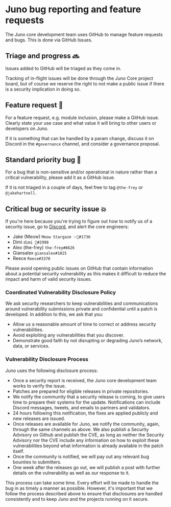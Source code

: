 # Juno bug reporting and feature requests

The Juno core development team uses GitHub to manage feature requests and bugs. This is done via GitHub Issues.

## Triage and progress 🔜

Issues added to GitHub will be triaged as they come in.

Tracking of in-flight issues will be done through the Juno Core project board, but of course we reserve the right to not make a public issue if there is a security implication in doing so.

## Feature request 🚀

For a feature request, e.g. module inclusion, please make a GitHub issue. Clearly state your use case and what value it will bring to other users or developers on Juno.

If it is something that can be handled by a param change, discuss it on Discord in the `#governance` channel, and consider a governance proposal.

## Standard priority bug 🐛

For a bug that is non-sensitive and/or operational in nature rather than a critical vulnerability, please add it as a GitHub issue.

If it is not triaged in a couple of days, feel free to tag `@the-frey` or `@jakehartnell`.

## Critical bug or security issue 💥

If you're here because you're trying to figure out how to notify us of a security issue, go to [Discord](https://discord.gg/wHdzjS5vXx), and alert the core engineers:

- Jake (Meow) `Meow Stargaze ✨🔭#1736`
- Dimi `dimi 🦙#2998`
- Alex (the-frey) `the-frey#8626`
- Giansalex `giansalex#1825`
- Reece `Reece#3370`

Please avoid opening public issues on GitHub that contain information about a potential security vulnerability as this makes it difficult to reduce the impact and harm of valid security issues.

### Coordinated Vulnerability Disclosure Policy

We ask security researchers to keep vulnerabilities and communications around vulnerability submissions private and confidential until a patch is developed. In addition to this, we ask that you:

- Allow us a reasonable amount of time to correct or address security vulnerabilities.
- Avoid exploiting any vulnerabilities that you discover.
- Demonstrate good faith by not disrupting or degrading Juno’s network, data, or services.

### Vulnerability Disclosure Process

Juno uses the following disclosure process:

- Once a security report is received, the Juno core development team works to verify the issue.
- Patches are prepared for eligible releases in private repositories.
- We notify the community that a security release is coming, to give users time to prepare their systems for the update. Notifications can include Discord messages, tweets, and emails to partners and validators.
- 24 hours following this notification, the fixes are applied publicly and new releases are issued.
- Once releases are available for Juno, we notify the community, again, through the same channels as above. We also publish a Security Advisory on Github and publish the CVE, as long as neither the Security Advisory nor the CVE include any information on how to exploit these vulnerabilities beyond what information is already available in the patch itself.
- Once the community is notified, we will pay out any relevant bug bounties to submitters.
- One week after the releases go out, we will publish a post with further details on the vulnerability as well as our response to it.

This process can take some time. Every effort will be made to handle the bug in as timely a manner as possible. However, it's important that we follow the process described above to ensure that disclosures are handled consistently and to keep Juno and the projects running on it secure.
